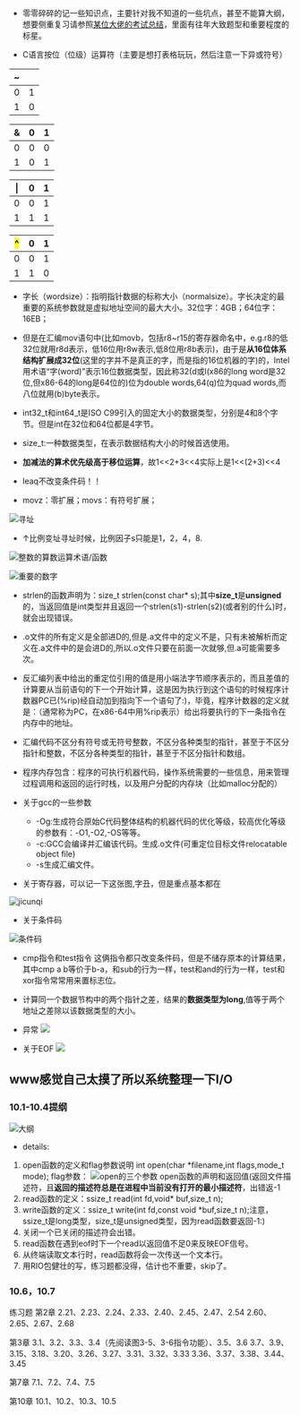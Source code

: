 - 零零碎碎的记一些知识点，主要针对我不知道的一些坑点，甚至不能算大纲，想要侧重复习请参照[某位大佬的考试总结](https://hyiker.com/2020/12/24/CSAPP%E8%80%83%E8%AF%95%E6%80%BB%E7%BB%93/)，里面有往年大致题型和重要程度的标星。

- C语言按位（位级）运算符（主要是想打表格玩玩，然后注意一下异或符号）

|~| |
|---|---|
|0|1|
|1|0|

|&|0|1|
|--|-|-|
|0|0| 0|
|1|0| 1|

|&#124;|0|1|
|--|--|--|
|0|0|1|
|1|1|1|

|<mark>^</mark>|0|1|
|--|--|--|
|0|0|1|
|1|1|0|

- 字长（wordsize）：指明指针数据的标称大小（normalsize）。字长决定的最重要的系统参数就是虚拟地址空间的最大大小。32位字：4GB；64位字：16EB；

- 但是在汇编mov语句中(比如movb，包括r8~r15的寄存器命名中，e.g.r8的低32位就用r8d表示，低16位用r8w表示,低8位用r8b表示)，由于是**从16位体系结构扩展成32位**(这里的字并不是真正的字，而是指的16位机器的字)的，Intel用术语“字(word)”表示16位数据类型，因此称32(d或l(x86的long word是32位,但x86-64的long是64位的)位为double words,64(q)位为quad words,而八位就用(b)byte表示。

- int32_t和int64_t是ISO C99引入的固定大小的数据类型，分别是4和8个字节。但是int在32位和64位都是4字节。

- size_t:一种数据类型，在表示数据结构大小的时候首选使用。

- **加减法的算术优先级高于移位运算**，故1<<2+3<<4实际上是1<<(2+3)<<4

- leaq不改变条件码！！

- movz：零扩展；movs：有符号扩展；

![寻址](https://api2.mubu.com/v3/document_image/e841e256-f1cb-4401-b850-608d5836e0bb-15867716.jpg)

- ↑比例变址寻址时候，比例因子s只能是1，2，4，8.

![整数的算数运算术语/函数](https://api2.mubu.com/v3/document_image/cbce1006-67eb-47d8-bfd9-632646c15130-15867716.jpg)

![重要的数字](https://api2.mubu.com/v3/document_image/4c683f3e-d08c-4442-a3f7-5dae4dc5f434-15867716.jpg)

- strlen的函数声明为：size_t strlen(const char* s);其中**size_t**是**unsigned**的，当返回值是int类型并且返回一个strlen(s1)-strlen(s2)(或者别的什么)时，就会出现错误。

- .o文件的所有定义是全部进D的,但是.a文件中的定义不是，只有未被解析而定义在.a文件中的是会进D的,所以.o文件只要在前面一次就够,但.a可能需要多次。

- 反汇编列表中给出的重定位引用的值是用小端法字节顺序表示的，而且差值的计算要从当前语句的下一个开始计算，这是因为执行到这个语句的时候程序计数器PC已(%rip)经自动加到指向下一个语句了:)，毕竟，程序计数器的定义就是：（通常称为PC，在x86-64中用%rip表示）给出将要执行的下一条指令在内存中的地址。

- 汇编代码不区分有符号或无符号整数，不区分各种类型的指针，甚至于不区分指针和整数，不区分各种类型的指针，甚至于不区分指针和数组。

- 程序内存包含：程序的可执行机器代码，操作系统需要的一些信息，用来管理过程调用和返回的运行时栈，以及用户分配的内存块（比如malloc分配的）

- 关于gcc的一些参数
  - -Og:生成符合原始C代码整体结构的机器代码的优化等级，较高优化等级的参数有：-O1,-O2,-OS等等。
  - -c:GCC会编译并汇编该代码。生成.o文件(可重定位目标文件relocatable object file)
  - -s生成汇编文件。

- 关于寄存器，可以记一下这张图,字丑，但是重点基本都在

![jicunqi](https://api2.mubu.com/v3/document_image/4545aa64-9821-46c6-a4aa-c98df511b51d-15867716.jpg)

- 关于条件码

![条件码](https://api2.mubu.com/v3/document_image/01a3801e-32b3-4058-ad27-602a07e2306d-15867716.jpg)

- cmp指令和test指令
  这俩指令都只改变条件码，但是不储存原本的计算结果，其中cmp a b等价于b-a，和sub的行为一样，test和and的行为一样，test和xor指令常常用来置标志位。

- 计算同一个数据节构中的两个指针之差，结果的**数据类型为long**,值等于两个地址之差除以该数据类型的大小。

- 异常
![](https://api2.mubu.com/v3/document_image/e7132f03-56b5-434d-91cc-5bdbacf2b57b-15867716.jpg)

- 关于EOF
![](https://api2.mubu.com/v3/document_image/72b05417-ac6c-4456-9ccf-1d6bcdb06515-15867716.jpg)

## www感觉自己太摸了所以系统整理一下I/O

### 10.1-10.4提纲

![大纲](https://api2.mubu.com/v3/document_image/2952bc4a-00d4-4b57-b8e3-feab4c5046a8-15867716.jpg)
- details:
1. open函数的定义和flag参数说明
   int open(char *filename,int flags,mode_t mode);
   flag参数：
  ![open的三个参数](https://api2.mubu.com/v3/document_image/98db7495-cd74-4e2d-b0eb-78678e6ed57b-15867716.jpg)
  open函数的声明和返回值(返回文件描述符，且**返回的描述符总是在进程中当前没有打开的最小描述符**，出错返-1
2. read函数的定义：ssize_t read(int fd,void* buf,size_t n);
3. write函数的定义：ssize_t write(int fd,const void *buf,size_t n);注意，ssize_t是long类型，size_t是unsigned类型，因为read函数要返回-1:)
4. 关闭一个已关闭的描述符会出错。
5. read函数在遇到eof时下一个read以返回值不足0来反映EOF信号。
6. 从终端读取文本行时，read函数将会一次传送一个文本行。
7. 用RIO包健壮的写，练习题都没得，估计也不重要，skip了。

### 10.6，10.7





练习题
第2章
2.21、2.23、2.24、2.33、2.40、2.45、2.47、2.54
2.60、2.65、2.67、2.68

第3章
3.1、3.2、3.3、3.4（先阅读图3-5、3-6指令功能）、3.5、3.6
3.7、3.9、3.15、3.18、3.20、3.26、3.27、3.31、3.32、3.33
3.36、3.37、3.38、3.44、3.45

第7章
7.1、7.2、7.4、7.5

第10章
10.1、10.2、10.3、10.5